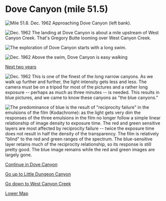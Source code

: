 # Dove Canyon (mile 51.5)

![**Mile 51.8. Dec. 1962** Approaching Dove Canyon (left bank).](dove-cyn/approaching.jpg)

![**Dec. 1962** The landing at Dove Canyon is about a mile upstream of West Canyon Creek. That's Gregory Butte looming over West Canyon Creek.](dove-cyn/landing.jpg)

![The exploration of Dove Canyon starts with a long swim.](dove-cyn/swim.jpg)

![**Dec. 1962** Above the swim, Dove Canyon is easy walking](dove-cyn/above-swim.jpg)

[Next two years](dove-cyn-changes)

![**Dec. 1962** This is one of the finest of the long narrow canyons. As we walk up further and further, the light intensity gets less and less. The camera must be on a tripod for most of the pictures and a rather long exposure -- perhaps as much as three minutes -- is needed. This results in blue pictures, and we came to know these canyons as "the blue canyons."](dove-cyn/finest.jpg)

![The predominance of blue is the result of "reciprocity failure" in the emulsions of the film (Kodachrome): as the light gets very dim the responses of the three emulsions in the film no longer follow a simple linear relationship of image density to exposure time. The red and green sensitive layers are most affected by reciprocity failure -- twice the exposure time does not result in half the density of the transparency. The film is relatively "blind" to the red and green ranges of the spectrum. The blue-sensitive layer retains much of the reciprocity relationship, so its response is still pretty good. The blue image remains while the red and green images are largely gone.](dove-cyn/blue-cyn.jpg)

[Continue in Dove Canyon](dove-cyn-2)

[Go up to Little Dungeon Canyon](little-dungeon-cyn)

[Go down to West Canyon Creek](west-cyn-creek)

[Lower Map](map-lower)
